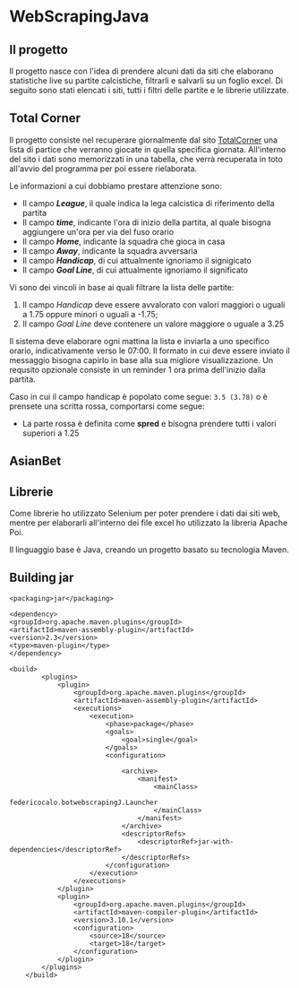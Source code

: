 # WebScrapingJava

## Il progetto

Il progetto nasce con l'idea di prendere alcuni dati da siti che elaborano statistiche live su partite calcistiche, filtrarli 
e salvarli su un foglio excel. Di seguito sono stati elencati i siti, tutti i filtri delle partite e le librerie utilizzate.

## Total Corner

Il progetto consiste nel recuperare giornalmente dal sito [TotalCorner](https://www.totalcorner.com/match/today)
una lista di partice che verranno giocate in quella specifica giornata. All'interno del sito i dati sono memorizzati
in una tabella, che verrà recuperata in toto all'avvio del programma per poi essere rielaborata.

Le informazioni a cui dobbiamo prestare attenzione sono:

- Il campo **_League_**, il quale indica la lega calcistica di riferimento della partita
- Il campo **_time_**, indicante l'ora di inizio della partita, al quale bisogna aggiungere un'ora per via del fuso orario
- Il campo **_Home_**, indicante la squadra che gioca in casa
- Il campo **_Away_**, indicante la squadra avversaria
- Il campo **_Handicap_**, di cui attualmente ignoriamo il signigicato
- Il campo **_Goal Line_**, di cui attualmente ignoriamo il significato

Vi sono dei vincoli in base ai quali filtrare la lista delle partite:

1. Il campo _Handicap_ deve essere avvalorato con valori maggiori o uguali a 1.75 oppure minori o uguali a -1.75;
2. Il campo _Goal Line_ deve contenere un valore maggiore o uguale a 3.25

Il sistema deve elaborare ogni mattina la lista e inviarla a uno specifico orario, indicativamente verso le 07:00.
Il formato in cui deve essere inviato il messaggio bisogna capirlo in base alla sua migliore visualizzazione.
Un requsito opzionale consiste in un reminder 1 ora prima dell'inizio dalla partita.


Caso in cui il campo handicap è popolato come segue: ```3.5 (3.78)``` o è prensete una scritta rossa, comportarsi come
segue:

- La parte rossa è definita come **spred** e bisogna prendere tutti i valori superiori a 1.25


## AsianBet


## Librerie

Come librerie ho utilizzato Selenium per poter prendere i dati dai siti web, mentre per elaborarli all'interno dei file excel 
ho utilizzato la libreria Apache Poi.

Il linguaggio base è Java, creando un progetto basato su tecnologia Maven.

## Building jar

```<packaging>jar</packaging>```

```
<dependency>
<groupId>org.apache.maven.plugins</groupId>
<artifactId>maven-assembly-plugin</artifactId>
<version>2.3</version>
<type>maven-plugin</type>
</dependency>
```
```
<build>
        <plugins>
            <plugin>
                <groupId>org.apache.maven.plugins</groupId>
                <artifactId>maven-assembly-plugin</artifactId>
                <executions>
                    <execution>
                        <phase>package</phase>
                        <goals>
                            <goal>single</goal>
                        </goals>
                        <configuration>

                            <archive>
                                <manifest>
                                    <mainClass>
                                        federicocalo.botwebscrapingJ.Launcher
                                    </mainClass>
                                </manifest>
                            </archive>
                            <descriptorRefs>
                                <descriptorRef>jar-with-dependencies</descriptorRef>
                            </descriptorRefs>
                        </configuration>
                    </execution>
                </executions>
            </plugin>
            <plugin>
                <groupId>org.apache.maven.plugins</groupId>
                <artifactId>maven-compiler-plugin</artifactId>
                <version>3.10.1</version>
                <configuration>
                    <source>18</source>
                    <target>18</target>
                </configuration>
            </plugin>
        </plugins>
    </build>
```